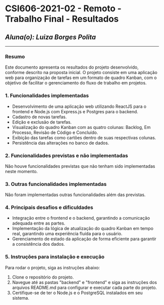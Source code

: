 # **CSI606-2021-02 - Remoto - Trabalho Final - Resultados**

## *Aluna(o): Luiza Borges Polita*

--------------

### Resumo

Este documento apresenta os resultados do projeto desenvolvido, conforme descrito na proposta inicial. O projeto consiste em uma aplicação web para organização de tarefas em um formato de quadro Kanban, com o objetivo de facilitar o gerenciamento do fluxo de trabalho em projetos.

### 1. Funcionalidades implementadas

- Desenvolvimento de uma aplicação web utilizando ReactJS para o frontend e Node.js com Express.js e Postgres para o backend.
- Cadastro de novas tarefas.
- Edição e exclusão de tarefas.
- Visualização do quadro Kanban com as quatro colunas: Backlog, Em Processo, Revisão de Código e Concluído.
- Exibição das tarefas como cartões dentro de suas respectivas colunas.
- Persistência das alterações no banco de dados.

### 2. Funcionalidades previstas e não implementadas

Não houve funcionalidades previstas que não tenham sido implementadas neste momento.

### 3. Outras funcionalidades implementadas

Não foram implementadas outras funcionalidades além das previstas.

### 4. Principais desafios e dificuldades

- Integração entre o frontend e o backend, garantindo a comunicação adequada entre as partes.
- Implementação da lógica de atualização do quadro Kanban em tempo real, garantindo uma experiência fluída para o usuário.
- Gerenciamento de estado da aplicação de forma eficiente para garantir a consistência dos dados.

### 5. Instruções para instalação e execução

Para rodar o projeto, siga as instruções abaixo:

1. Clone o repositório do projeto.
2. Navegue até as pastas "backend" e "frontend" e siga as instruções dos arquivos README.md para configurar e executar cada parte do projeto.
3. Certifique-se de ter o Node.js e o PostgreSQL instalados em seu sistema.

